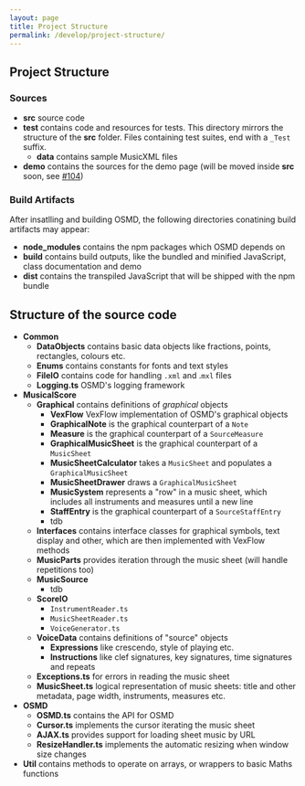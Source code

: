 ```yaml
---
layout: page
title: Project Structure
permalink: /develop/project-structure/
---
```


## Project Structure
### Sources
* **src** source code
* **test** contains code and resources for tests. This directory mirrors the structure of the **src** folder. Files containing test suites, end with a `_Test` suffix.
    * **data** contains sample MusicXML files
* **demo** contains the sources for the demo page (will be moved inside **src** soon, see [#104](https://github.com/opensheetmusicdisplay/opensheetmusicdisplay/issues/104))

### Build Artifacts
After insatlling and building OSMD, the following directories conatining build artifacts may appear:
* **node_modules** contains the npm packages which OSMD depends on
* **build** contains build outputs, like the bundled and minified JavaScript, class documentation and demo
* **dist** contains the transpiled JavaScript that will be shipped with the npm bundle

## Structure of the source code
* **Common**
    * **DataObjects** contains basic data objects like fractions, points, rectangles, colours etc.
    * **Enums** contains constants for fonts and text styles
    * **FileIO** contains code for handling `.xml` and .`mxl` files
    * **Logging.ts** OSMD's logging framework
* **MusicalScore**
    * **Graphical** contains definitions of *graphical* objects
      * **VexFlow** VexFlow implementation of OSMD's graphical objects
      * **GraphicalNote** is the graphical counterpart of a `Note`
      * **Measure** is the graphical counterpart of a `SourceMeasure`
      * **GraphicalMusicSheet** is the graphical counterpart of a `MusicSheet`
      * **MusicSheetCalculator** takes a `MusicSheet` and populates a `GraphicalMusicSheet`
      * **MusicSheetDrawer** draws a `GraphicalMusicSheet`
      * **MusicSystem** represents a "row" in a music sheet, which includes all instruments and measures until a new line
      * **StaffEntry** is the graphical counterpart of a `SourceStaffEntry`
      * tdb
    * **Interfaces** contains interface classes for graphical symbols, text display and other, which are then implemented with VexFlow methods
    * **MusicParts** provides iteration through the music sheet (will handle repetitions too)
    * **MusicSource**
      * tdb
    * **ScoreIO**
      * `InstrumentReader.ts`
      * `MusicSheetReader.ts`
      * `VoiceGenerator.ts`
    * **VoiceData** contains definitions of "source" objects
      * **Expressions** like crescendo, style of playing etc.
      * **Instructions** like clef signatures, key signatures, time signatures and repeats
    * **Exceptions.ts** for errors in reading the music sheet
    * **MusicSheet.ts** logical representation of music sheets: title and other metadata, page width, instruments, measures etc.
* **OSMD**
    * **OSMD.ts** contains the API for OSMD
    * **Cursor.ts** implements the cursor iterating the music sheet
    * **AJAX.ts** provides support for loading sheet music by URL
    * **ResizeHandler.ts** implements the automatic resizing when window size changes
* **Util** contains methods to operate on arrays, or wrappers to basic Maths functions

